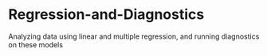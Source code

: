 # Regression-and-Diagnostics
Analyzing data using linear and multiple regression, and running diagnostics on these models

